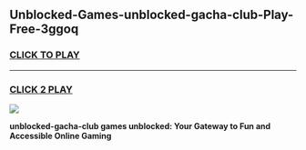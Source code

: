 
## Unblocked-Games-unblocked-gacha-club-Play-Free-3ggoq
<h3>
<a href="https://premium76.site?title=unblocked-gacha-club&ref=23A">CLICK TO PLAY</a></h3>
<hr>

<h3>
<a href="https://premium76.site?title=unblocked-gacha-club&ref=23A">CLICK 2 PLAY</a>
  
</h3>

<a href="https://premium76.site?title=unblocked-gacha-club&ref=23A"><img src="https://clearcache.store/games.png"></a>


**unblocked-gacha-club games unblocked: Your Gateway to Fun and Accessible Online Gaming**
